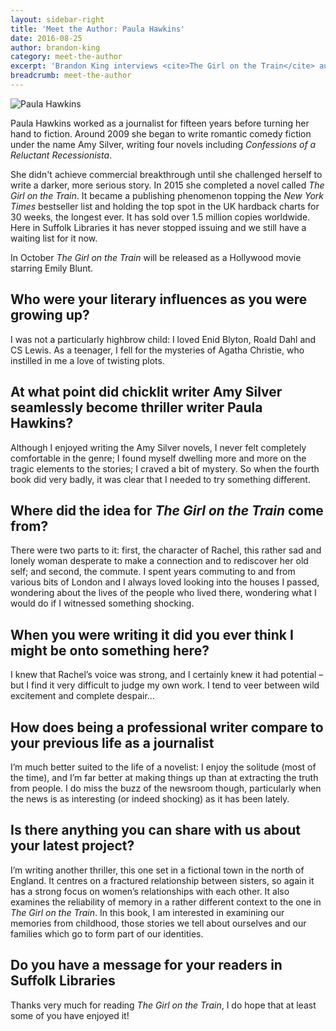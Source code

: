```yaml
---
layout: sidebar-right
title: 'Meet the Author: Paula Hawkins'
date: 2016-08-25
author: brandon-king
category: meet-the-author
excerpt: 'Brandon King interviews <cite>The Girl on the Train</cite> author Paula Hawkins.'
breadcrumb: meet-the-author
---
```


![Paula Hawkins](/images/featured/featured-paula-hawkins.jpg)

Paula Hawkins worked as a journalist for fifteen years before turning her hand to fiction. Around 2009 she began to write romantic comedy fiction under the name Amy Silver, writing four novels including <cite>Confessions of a Reluctant Recessionista</cite>.

She didn't achieve commercial breakthrough until she challenged herself to write a darker, more serious story. In 2015 she completed a novel called <cite>The Girl on the Train</cite>. It became a publishing phenomenon topping the <cite>New York Times</cite> bestseller list and holding the top spot in the UK hardback charts for 30 weeks, the longest ever. It has sold over 1.5 million copies worldwide. Here in Suffolk Libraries it has never stopped issuing and we still have a waiting list for it now.

In October <cite>The Girl on the Train</cite> will be released as a Hollywood movie starring Emily Blunt.

## Who were your literary influences as you were growing up?

I was not a particularly highbrow child: I loved Enid Blyton, Roald Dahl and CS Lewis. As a teenager, I fell for the mysteries of Agatha Christie, who instilled in me a love of twisting plots.

## At what point did chicklit writer Amy Silver seamlessly become thriller writer Paula Hawkins?

Although I enjoyed writing the Amy Silver novels, I never felt completely comfortable in the genre; I found myself dwelling more and more on the tragic elements to the stories; I craved a bit of mystery. So when the fourth book did very badly, it was clear that I needed to try something different.

## Where did the idea for <cite>The Girl on the Train</cite> come from?

There were two parts to it: first, the character of Rachel, this rather sad and lonely woman desperate to make a connection and to rediscover her old self; and second, the commute. I spent years commuting to and from various bits of London and I always loved looking into the houses I passed, wondering about the lives of the people who lived there, wondering what I would do if I witnessed something shocking.

## When you were writing it did you ever think I might be onto something here?

I knew that Rachel’s voice was strong, and I certainly knew it had potential – but I find it very difficult to judge my own work. I tend to veer between wild excitement and complete despair…

## How does being a professional writer compare to your previous life as a journalist

I’m much better suited to the life of a novelist: I enjoy the solitude (most of the time), and I’m far better at making things up than at extracting the truth from people. I do miss the buzz of the newsroom though, particularly when the news is as interesting (or indeed shocking) as it has been lately.

## Is there anything you can share with us about your latest project?

I’m writing another thriller, this one set in a fictional town in the north of England. It centres on a fractured relationship between sisters, so again it has a strong focus on women’s relationships with each other. It also examines the reliability of memory in a rather different context to the one in <cite>The Girl on the Train</cite>. In this book, I am interested in examining our memories from childhood, those stories we tell about ourselves and our families which go to form part of our identities.

## Do you have a message for your readers in Suffolk Libraries

Thanks very much for reading <cite>The Girl on the Train</cite>, I do hope that at least some of you have enjoyed it!
